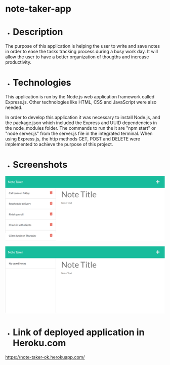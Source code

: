 # note-taker-app

- # Description

The purpose of this application is helping the user to write and save notes in order to ease the tasks tracking process during a busy work day. It will allow the user to have a better organization of thougths and increase productivity.

- # Technologies

This application is run by the Node.js web application framework called Express.js. Other technologies like HTML, CSS and JavaScript were also needed.

In order to develop this application it was necessary to install Node.js, and the package.json which included the Express and UUID dependencies in the node_modules folder. The commands to run the it  are "npm start" or "node server.js" from the server.js file in the integrated terminal. When using Express.js, the http methods GET, POST and DELETE were implemented to achieve the purpose of this project.

- # Screenshots

![screnshot1.png](https://github.com/DinaLo44/note-taker-app/blob/main/screenshots/screenshot1.png)

![screenshot2.png](https://github.com/DinaLo44/note-taker-app/blob/main/screenshots/screenshot2.png)

- # Link of deployed application in Heroku.com

https://note-taker-ok.herokuapp.com/







